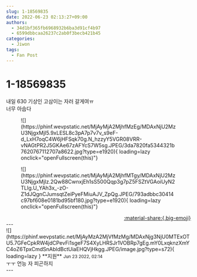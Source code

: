 ```yaml
---
slug: 1-18569835
date: 2022-06-23 02:13:27+09:00
authors:
  - 34d1bf365fb6968932b6ba3d91cf4b97
  - 6599dbbcaa26237c2ab0f3becb421b45
categories:
  - Jiwon
tags:
  - Fan Post
---
```


# 1-18569835

<div class="post-container" markdown="1">
<div class="content-container md-sidebar__scrollwrap" markdown="1">

내일 630 기상인 고삼이는 자러 갈게여ㅠ<br>너무 아숩다
<figure markdown="1">
![](https://phinf.wevpstatic.net/MjAyMjA2MjhfMzEg/MDAxNjU2MzU3NjgxMjI5.9xLESL8c3pA7p7v7v_s9eF-d_LxH7oqC4W6jHFSqk70g.N_hzzyY5VGR08VRR-vNAGtPR2J5GKAe67zAFYcS7W5sg.JPEG/3da7820fa5344321b7620767112707a8622.jpg?type=e1920){ loading=lazy onclick="openFullscreen(this)"}
</figure>

<figure markdown="1">
![](https://phinf.wevpstatic.net/MjAyMjA2MjhfMTgy/MDAxNjU2MzU3NjgxMjIz.2Qw88CwnxjEh1sS500Qqp3g7pZ5FSZtVGAoiUyN2TLIg.U_YAh3x_-zO-Z1dJQgnCJumsqtZeiPyeFMiuAJV_ZpQg.JPEG/793adbbc30414c97bf608e0181bd95bf180.jpg?type=e1920){ loading=lazy onclick="openFullscreen(this)"}
</figure>


</div>
</div>

<div style="text-align: right;" markdown="1">
<a href="https://weverse.io/fromis9/fanpost/1-18569835" style="text-align: right;">:material-share:{.big-emoji}</a>
</div>
---

<div class="comments-container md-sidebar__scrollwrap" markdown="1">
<div class="comment" markdown="1">
<div class='id-container' markdown="1">
![](https://phinf.wevpstatic.net/MjAyMzA2MjVfMzMg/MDAxNjg3NjU0MTExOTU5.7GFeCpkRW4jdCPevFi1sgeF7S4XyLHRSJr1VOBRp7gEg.mY0LxqknzXmYC4oZ6TpxCmdSnAbldBctUiaEHQVjHkgg.JPEG/image.jpg?type=s72){ loading=lazy }
**<span class="artist">지원</span>** <small>Jun 23 2022, 02:14</small><br>
</div>
<div class='comment-body' markdown="1">
ㅜㅜ 언능 자 피곤하지
</div>
</div>
</div>
---
